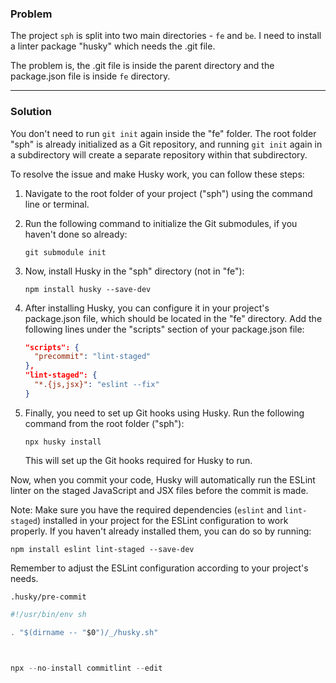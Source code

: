 ### Problem
The  project `sph` is split into two main directories - `fe` and `be`. 
I need to install a linter package "husky" which needs the .git file. 

The problem is, the .git file is inside the parent directory and the package.json file is inside `fe` directory.

____

### Solution
You don't need to run `git init` again inside the "fe" folder. The root folder "sph" is already initialized as a Git repository, and running `git init` again in a subdirectory will create a separate repository within that subdirectory.

To resolve the issue and make Husky work, you can follow these steps:

1. Navigate to the root folder of your project ("sph") using the command line or terminal.

2. Run the following command to initialize the Git submodules, if you haven't done so already:
   ```
   git submodule init
   ```

3. Now, install Husky in the "sph" directory (not in "fe"):
   ```
   npm install husky --save-dev
   ```

4. After installing Husky, you can configure it in your project's package.json file, which should be located in the "fe" directory. Add the following lines under the "scripts" section of your package.json file:
   ```json
   "scripts": {
     "precommit": "lint-staged"
   },
   "lint-staged": {
     "*.{js,jsx}": "eslint --fix"
   }
   ```

5. Finally, you need to set up Git hooks using Husky. Run the following command from the root folder ("sph"):
   ```
   npx husky install
   ```

   This will set up the Git hooks required for Husky to run.

Now, when you commit your code, Husky will automatically run the ESLint linter on the staged JavaScript and JSX files before the commit is made.

Note: Make sure you have the required dependencies (`eslint` and `lint-staged`) installed in your project for the ESLint configuration to work properly. If you haven't already installed them, you can do so by running:
```
npm install eslint lint-staged --save-dev
```

Remember to adjust the ESLint configuration according to your project's needs.

`.husky/pre-commit`
```js
#!/usr/bin/env sh

. "$(dirname -- "$0")/_/husky.sh"

  

npx --no-install commitlint --edit
```


